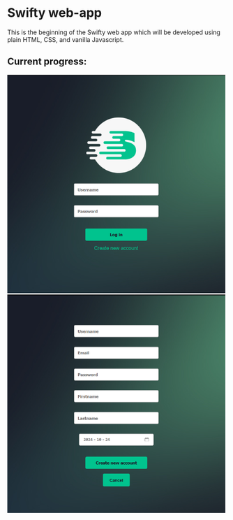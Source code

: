 # Swifty web-app

This is the beginning of the Swifty web app which will be developed using plain HTML, CSS, and vanilla Javascript.

## Current progress:

<img src="docs\signin.png" alt="Sign in" width="500">

<img src="docs\signup.png" alt="Sign up" width="500">